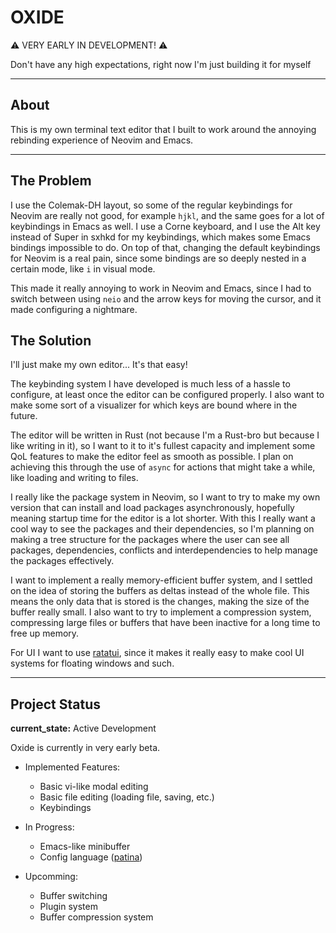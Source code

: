 # OXIDE

⚠️ VERY EARLY IN DEVELOPMENT! ⚠️

Don't have any high expectations, right now I'm just building it for myself

---

## About

This is my own terminal text editor that I built to work around the annoying rebinding experience of Neovim and Emacs.

---

## The Problem

I use the Colemak-DH layout, so some of the regular keybindings for Neovim are really not good, for example `hjkl`, and the same goes for a lot of keybindings in Emacs as well. I use a Corne keyboard, and I use the Alt key instead of Super in sxhkd for my keybindings, which makes some Emacs bindings impossible to do. On top of that, changing the default keybindings for Neovim is a real pain, since some bindings are so deeply nested in a certain mode, like `i` in visual mode.

This made it really annoying to work in Neovim and Emacs, since I had to switch between using `neio` and the arrow keys for moving the cursor, and it made configuring a nightmare.

## The Solution

I'll just make my own editor... It's that easy!

The keybinding system I have developed is much less of a hassle to configure, at least once the editor can be configured properly. I also want to make some sort of a visualizer for which keys are bound where in the future.

The editor will be written in Rust (not because I'm a Rust-bro but because I like writing in it), so I want to it to it's fullest capacity and implement some QoL features to make the editor feel as smooth as possible. I plan on achieving this through the use of `async` for actions that might take a while, like loading and writing to files.

I really like the package system in Neovim, so I want to try to make my own version that can install and load packages asynchronously, hopefully meaning startup time for the editor is a lot shorter. With this I really want a cool way to see the packages and their dependencies, so I'm planning on making a tree structure for the packages where the user can see all packages, dependencies, conflicts and interdependencies to help manage the packages effectively.

I want to implement a really memory-efficient buffer system, and I settled on the idea of storing the buffers as deltas instead of the whole file. This means the only data that is stored is the changes, making the size of the buffer really small. I also want to try to implement a compression system, compressing large files or buffers that have been inactive for a long time to free up memory.

For UI I want to use [ratatui](https://github.com/ratatui/ratatui), since it makes it really easy to make cool UI systems for floating windows and such.

---

## Project Status
**current_state:** Active Development

Oxide is currently in very early beta.

- Implemented Features:
    - Basic vi-like modal editing
    - Basic file editing (loading file, saving, etc.)
    - Keybindings

- In Progress:
    - Emacs-like minibuffer
    - Config language ([patina](https://github.com/AnodeDev/patina))

- Upcomming:
    - Buffer switching
    - Plugin system
    - Buffer compression system
